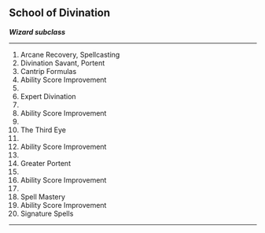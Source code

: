 ﻿## School of Divination

***Wizard subclass***

___
1. Arcane Recovery, Spellcasting
2. Divination Savant, Portent
3. Cantrip Formulas
4. Ability Score Improvement
5.  
6. Expert Divination
7.  
8. Ability Score Improvement
9.  
10. The Third Eye
11.  
12. Ability Score Improvement
13.  
14. Greater Portent
15.  
16. Ability Score Improvement
17.  
18. Spell Mastery
19. Ability Score Improvement
20. Signature Spells

---
